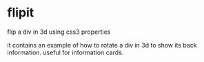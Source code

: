 flipit
======

flip a div in 3d using css3 properties

it contains an example of how to rotate a div in 3d to show its back information. 
useful for information cards.

